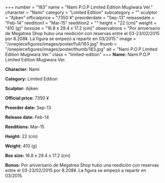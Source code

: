 +++
number = "183"
name = "Nami P.O.P Limited Edition Mugiwara Ver."
character = "Nami"
category = "Limited Edition"
subcategory = ""
sculptor = "Ajiken"
officialprice = "7350 ¥"
preorderdate = "Sep-13"
releasedate = "Feb-14"
reedition1 = "Mar-15"
reedition2 = ""
height = "22 (cm)"
weight = "410 (g)"
boxsize = "16.8 x 29.4 x 17.2 (cm)"
observations = "Por aniversario de Megatrea Shop hubo una reedición con reservas entre el 03-23/02/2015 por 8.208¥. La figura se empezó a repartir en 03/2015."
image = "/onepiecefigures/images/poster/full/183.jpg"
thumb = "/onepiecefigures/images/poster/thumb/183.jpg"
alt = "Nami P.O.P Limited Edition Mugiwara Ver."
class = "limited-edition"
+++
**Name:** Nami P.O.P Limited Edition Mugiwara Ver.

**Character:** Nami

**Category:** Limited Edition 

**Sculptor:** Ajiken

**Official price:** 7350 ¥

**Preorder date:** Sep-13

**Release date:** Feb-14

**Reeditions:** Mar-15

**Height:** 22 (cm)

**Weight:** 410 (g)

**Box size:** 16.8 x 29.4 x 17.2 (cm)

**Bonus:** Por aniversario de Megatrea Shop hubo una reedición con reservas entre el 03-23/02/2015 por 8.208¥. La figura se empezó a repartir en 03/2015.